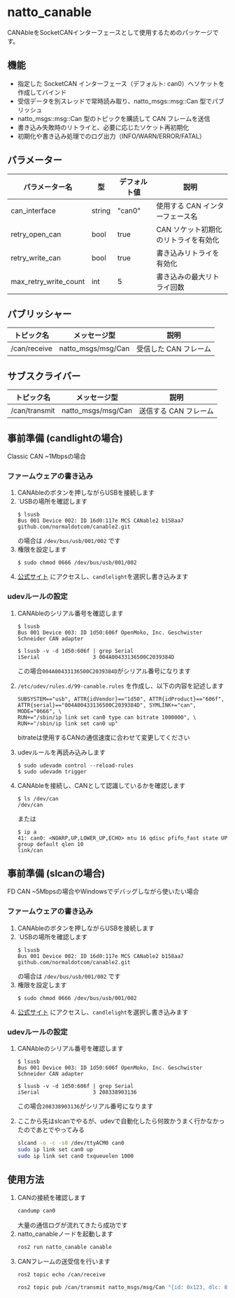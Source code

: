 # natto_canable
CANAbleをSocketCANインターフェースとして使用するためのパッケージです。

## 機能
- 指定した SocketCAN インターフェース（デフォルト: can0）へソケットを作成してバインド
- 受信データを別スレッドで常時読み取り、natto_msgs::msg::Can 型でパブリッシュ
- natto_msgs::msg::Can 型のトピックを購読して CAN フレームを送信
- 書き込み失敗時のリトライと、必要に応じたソケット再初期化
- 初期化や書き込み処理でのログ出力（INFO/WARN/ERROR/FATAL）

## パラメーター
| パラメーター名 | 型 | デフォルト値 | 説明 |
| - | - | - | - |
| can_interface | string | "can0" | 使用する CAN インターフェース名 |
| retry_open_can | bool | true | CAN ソケット初期化のリトライを有効化 |
| retry_write_can | bool | true | 書き込みリトライを有効化 |
| max_retry_write_count | int | 5 | 書き込みの最大リトライ回数 |

## パブリッシャー
| トピック名 | メッセージ型 | 説明 |
| - | - | - |
| /can/receive | natto_msgs/msg/Can | 受信した CAN フレーム |

## サブスクライバー
| トピック名 | メッセージ型 | 説明 |
| - | - | - |
| /can/transmit | natto_msgs/msg/Can | 送信する CAN フレーム |

## 事前準備 (candlightの場合)
Classic CAN ~1Mbpsの場合

### ファームウェアの書き込み
1. CANAbleのボタンを押しながらUSBを接続します
2. `USBの場所を確認します
    ```
    $ lsusb
    Bus 001 Device 002: ID 16d0:117e MCS CANable2 b158aa7 github.com/normaldotcom/canable2.git
    ```
    の場合は `/dev/bus/usb/001/002` です
3. 権限を設定します
    ```
    $ sudo chmod 0666 /dev/bus/usb/001/002
    ```
4. [公式サイト](https://canable.io/updater/canable2.html) にアクセスし、`candlelight`を選択し書き込みます

### udevルールの設定
1. CANAbleのシリアル番号を確認します
    ```
    $ lsusb
    Bus 001 Device 003: ID 1d50:606f OpenMoko, Inc. Geschwister Schneider CAN adapter
    ```
    ```
    $ lsusb -v -d 1d50:606f | grep Serial
    iSerial                 3 004A00433136500C2039384D
    ```
    この場合`004A00433136500C2039384D`がシリアル番号になります

2. `/etc/udev/rules.d/99-canable.rules` を作成し、以下の内容を記述します
    ```
    SUBSYSTEM=="usb", ATTR{idVendor}=="1d50", ATTR{idProduct}=="606f", ATTR{serial}=="004A00433136500C2039384D", SYMLINK+="can", MODE="0666", \
    RUN+="/sbin/ip link set can0 type can bitrate 1000000", \
    RUN+="/sbin/ip link set can0 up"
    ```

    bitrateは使用するCANの通信速度に合わせて変更してください

3. udevルールを再読み込みします
    ```
    $ sudo udevadm control --reload-rules
    $ sudo udevadm trigger
    ```
4. CANAbleを接続し、CANとして認識しているかを確認します
    ```
    $ ls /dev/can
    /dev/can
    ```
    または
    ```
    $ ip a
    41: can0: <NOARP,UP,LOWER_UP,ECHO> mtu 16 qdisc pfifo_fast state UP group default qlen 10
    link/can 
    ```

## 事前準備 (slcanの場合)
FD CAN ~5Mbpsの場合やWindowsでデバッグしながら使いたい場合

### ファームウェアの書き込み
1. CANAbleのボタンを押しながらUSBを接続します
2. `USBの場所を確認します
    ```
    $ lsusb
    Bus 001 Device 002: ID 16d0:117e MCS CANable2 b158aa7 github.com/normaldotcom/canable2.git
    ```
    の場合は `/dev/bus/usb/001/002` です
3. 権限を設定します
    ```
    $ sudo chmod 0666 /dev/bus/usb/001/002
    ```
4. [公式サイト](https://canable.io/updater/canable2.html) にアクセスし、`candlelight`を選択し書き込みます


### udevルールの設定
1. CANAbleのシリアル番号を確認します
    ```
    $ lsusb
    Bus 001 Device 003: ID 1d50:606f OpenMoko, Inc. Geschwister Schneider CAN adapter
    ```
    ```
    $ lsusb -v -d 1d50:606f | grep Serial
    iSerial                 3 208338903136
    ```
    この場合`208338903136`がシリアル番号になります

2. ここから先はslcanでやるが、udevで自動化したら何故かうまく行かなかったのであとでやってみる
    ```bash
    slcand -o -c -s8 /dev/ttyACM0 can0
    sudo ip link set can0 up
    sudo ip link set can0 txqueuelen 1000
    ```

## 使用方法
1. CANの接続を確認します
    ```bash
    candump can0
    ```
    大量の通信ログが流れてきたら成功です
2. natto_canableノードを起動します
    ```bash
    ros2 run natto_canable canable
    ```
3. CANフレームの送受信を行います
    ```bash
    ros2 topic echo /can/receive
    ```
    ```bash
    ros2 topic pub /can/transmit natto_msgs/msg/Can "{id: 0x123, dlc: 8, data: [0x01, 0x02, 0x03, 0x04, 0x05, 0x06, 0x07, 0x08]}"
    ```